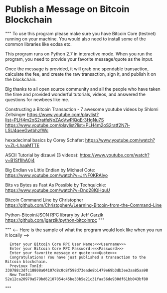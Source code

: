 # Publish a Message on Bitcoin Blockchain

"""
To use this program please make sure you have Bitcoin Core (testnet) running on your machine. You would also need to install some of the common libraries like ecdsa etc.

This program runs on Python 2.7 in interactive mode. When you run the program, you need to provide your favorite message/quote as the input.

Once the message is provided, it will grab one spendable transaction, calculate the fee, and create the raw transaction, sign it, and publish it on the blockchain.

Big thanks to all open source community and all the people who have taken the time and provided wonderful tutorials, videos, and answered the questions for newbees like me.

Constructing a Bitcoin Transaction - 7 awesome youtube videos by Shlomi Zeltsinger
  https://www.youtube.com/playlist?list=PLH4m2oS2ratfeNpZAoVwPlQqEr3HgNu7S
  https://www.youtube.com/playlist?list=PLH4m2oS2ratf2N7l-LSU4qeeGwtbhzfWc

hexadecimal basics by Corey Schafer:
  https://www.youtube.com/watch?v=ZL-LhaaMTTE

ASCII Tutorial by dizauvi (3 videos):
  https://www.youtube.com/watch?v=B1Sf1IhA0j4

Big Endian vs Little Endian by Michael Cote:
  https://www.youtube.com/watch?v=JrNF0KRAlyo

Bits vs Bytes as Fast As Possible by Techquickie: 
  https://www.youtube.com/watch?v=Dnd28lQHquU

Bitcoin Command Line by Christopher
  https://github.com/ChristopherA/Learning-Bitcoin-from-the-Command-Line

Python-Bitcoin/JSON RPC library by Jeff Garzik
  https://github.com/jgarzik/python-bitcoinrpc
"""

"""
    <-- Here is the sample of what the program would look like when you run it locally -->

      Enter your Bitcoin Core RPC User Name:<<<Username>>>
      Enter your Bitcoin Core RPC Password:<<<Password>>>
      Enter your favorite message or quote:<<<Quote>>>
      Congratulations! You have just published a transaction to the Bitcoin blockchain.
      Previoux TxnId: 330788c3dfc18808a04107d8c0c8f598d73eade8b1479e69b3db3ee3aa85aa98
      New TxnId: 52e12ca20970a579bd62107054c45be33b5e21c31faa56de930df61bb043bf80

"""